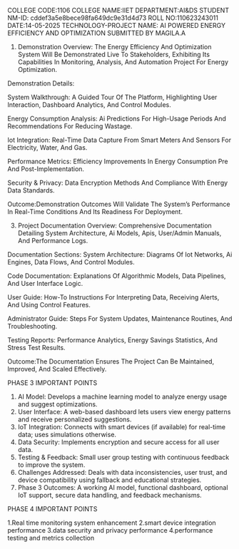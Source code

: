 COLLEGE CODE:1106
COLLEGE NAME:IIET
DEPARTMENT:AI&DS
STUDENT NM-ID: cddef3a5e8bece98fa649dc9e31d4d73
ROLL NO:110623243011
DATE:14-05-2025
TECHNOLOGY-PROJECT NAME: AI POWERED ENERGY EFFICIENCY AND OPTIMIZATION
SUBMITTED BY
MAGILA.A


1.	Demonstration Overview:
The Energy Efficiency And Optimization System Will Be Demonstrated Live To Stakeholders, Exhibiting Its Capabilities In Monitoring, Analysis, And Automation Project For Energy Optimization.

Demonstration Details:

System Walkthrough: A Guided Tour Of The Platform, Highlighting User Interaction, Dashboard Analytics, And Control Modules.

Energy Consumption Analysis: Ai Predictions For High-Usage Periods And Recommendations For Reducing Wastage.

Iot Integration: Real-Time Data Capture From Smart Meters And Sensors For Electricity, Water, And Gas.

Performance Metrics: Efficiency Improvements In Energy Consumption Pre And Post-Implementation.

Security & Privacy: Data Encryption Methods And Compliance With Energy Data Standards.

Outcome:Demonstration Outcomes Will Validate The System’s Performance In Real-Time Conditions And Its Readiness For Deployment.

3. Project Documentation
Overview: Comprehensive Documentation Detailing System Architecture, Ai Models, Apis, User/Admin Manuals, And Performance Logs.

Documentation Sections:
System Architecture: Diagrams Of Iot Networks, Ai Engines, Data Flows, And Control Modules.

Code Documentation: Explanations Of Algorithmic Models, Data Pipelines, And User Interface Logic.

User Guide: How-To Instructions For Interpreting Data, Receiving Alerts, And Using Control Features.

Administrator Guide: Steps For System Updates, Maintenance Routines, And Troubleshooting.

Testing Reports: Performance Analytics, Energy Savings Statistics, And Stress Test Results.

Outcome:The Documentation Ensures The Project Can Be Maintained, Improved, And Scaled Effectively.

 PHASE 3 IMPORTANT POINTS
1. AI Model: Develops a machine learning model to analyze energy usage and suggest optimizations.
2. User Interface: A web-based dashboard lets users view energy patterns and receive personalized suggestions.
3. IoT Integration: Connects with smart devices (if available) for real-time data; uses simulations otherwise.
4. Data Security: Implements encryption and secure access for all user data.
5. Testing & Feedback: Small user group testing with continuous feedback to improve the system.
6. Challenges Addressed: Deals with data inconsistencies, user trust, and device compatibility using fallback and educational strategies.
7. Phase 3 Outcomes: A working AI model, functional dashboard, optional IoT support, secure data handling, and feedback mechanisms.

PHASE 4 IMPORTANT POINTS

1.Real time monitoring system enhancement
2.smart device integration performance
3.data security and privacy performance
4.performance testing and metrics collection
